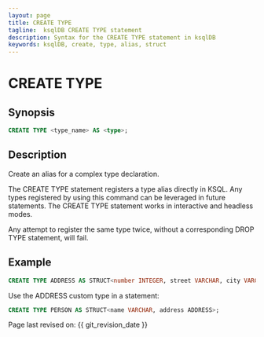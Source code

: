```yaml
---
layout: page
title: CREATE TYPE
tagline:  ksqlDB CREATE TYPE statement
description: Syntax for the CREATE TYPE statement in ksqlDB
keywords: ksqlDB, create, type, alias, struct
---
```


CREATE TYPE
===========

Synopsis
--------

```sql
CREATE TYPE <type_name> AS <type>;
```

Description
-----------

Create an alias for a complex type declaration.

The CREATE TYPE statement registers a type alias directly in KSQL. Any types
registered by using this command can be leveraged in future statements. The
CREATE TYPE statement works in interactive and headless modes.

Any attempt to register the same type twice, without a corresponding DROP TYPE
statement, will fail.

Example
-------

```sql
CREATE TYPE ADDRESS AS STRUCT<number INTEGER, street VARCHAR, city VARCHAR>;
```

Use the ADDRESS custom type in a statement:

```sql
CREATE TYPE PERSON AS STRUCT<name VARCHAR, address ADDRESS>;
```

Page last revised on: {{ git_revision_date }}
